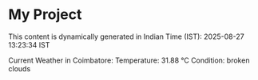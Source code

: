 # My Project

This content is dynamically generated in Indian Time (IST): 2025-08-27 13:23:34 IST


Current Weather in Coimbatore:
Temperature: 31.88 °C
Condition: broken clouds
